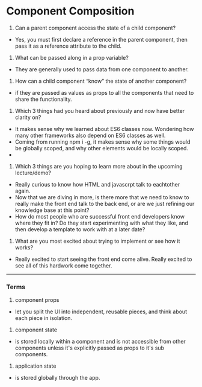 # Component Composition

1. Can a parent component access the state of a child component?
  - Yes, you must first declare a reference in the parent component, then pass it as a reference attribute to the child. 
1. What can be passed along in a prop variable?
  - They are generally used to pass data from one component to another. 
  
1. How can a child component “know” the state of another component?
  - if they are passed as values as props to all the components that need to share the functionality. 
1. Which 3 things had you heard about previously and now have better clarity on?
  - It makes sense why we learned about ES6 classes now.  Wondering how many other frameworks also depend on ES6 classes as well.  
  - Coming from running npm i -g, it makes sense why some things would be globally scoped, and why other elements would be locally scoped. 
  - 
1. Which 3 things are you hoping to learn more about in the upcoming lecture/demo?
  - Really curious to know how HTML and javascrpt talk to eachtother again.  
  - Now that we are diving in more, is there more that we need to know to really make the front end talk to the back end, or are we just refining our knowledge base at this point?
  -  How do most people who are successful front end developers know where they fit in?  Do they start experimenting with what they like, and then develop a template to work with at a later date?
1. What are you most excited about trying to implement or see how it works?
  - Really excited to start seeing the front end come alive.  Really excited to see all of this hardwork come together. 
***

### Terms

1. component props
  - let you split the UI into independent, reusable pieces, and think about each piece in isolation. 
1. component state
  - is stored locally within a component and is not accessible from other components unless it's explicitly passed as props to it's sub components.
1. application state
  - is stored globally through the app. 